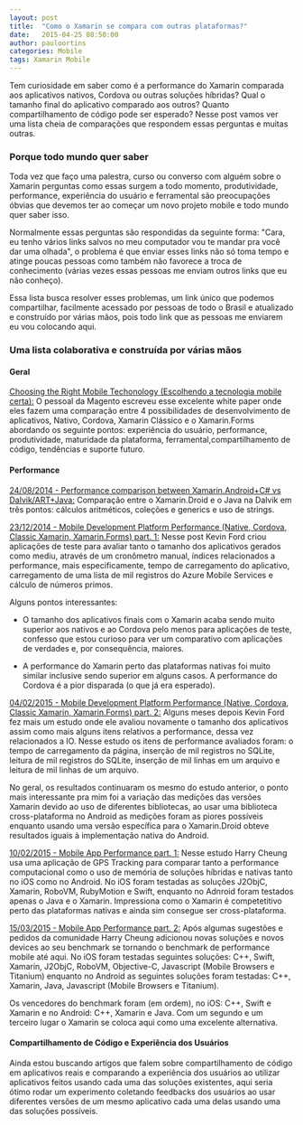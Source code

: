 ```yaml
---
layout: post
title:  "Como o Xamarin se compara com outras plataformas?"
date:   2015-04-25 08:50:00
author: pauloortins
categories: Mobile
tags: Xamarin Mobile
---
```


Tem curiosidade em saber como é a performance do Xamarin comparada aos aplicativos nativos, Cordova ou outras soluções híbridas? Qual o tamanho final do aplicativo comparado aos outros? Quanto compartilhamento de código pode ser esperado? Nesse post vamos ver uma lista cheia de comparações que respondem essas perguntas e muitas outras.

### Porque todo mundo quer saber
 
Toda vez que faço uma palestra, curso ou converso com alguém sobre o Xamarin perguntas como essas surgem a todo momento, produtividade, performance, experiência do usuário e ferramental são preocupações óbvias que devemos ter ao começar um novo projeto mobile e todo mundo quer saber isso. 

Normalmente essas perguntas são respondidas da seguinte forma: "Cara, eu tenho vários links salvos no meu computador vou te mandar pra você dar uma olhada", o problema é que enviar esses links não só toma tempo e atinge poucas pessoas como também não favorece a troca de conhecimento (várias vezes essas pessoas me enviam outros links que eu não conheço). 

Essa lista busca resolver esses problemas, um link único que podemos compartilhar, facilmente acessado por pessoas de todo o Brasil e atualizado e construído por várias mãos, pois todo link que as pessoas me enviarem eu vou colocando aqui. 

### Uma lista colaborativa e construída por várias mãos

#### Geral

[Choosing the Right Mobile Techonology (Escolhendo a tecnologia mobile certa):][1]
O pessoal da Magento escreveu esse excelente white paper onde eles fazem uma comparação entre 4 possibilidades de desenvolvimento de aplicativos, Nativo, Cordova, Xamarin Clássico e o Xamarin.Forms abordando os seguinte pontos: experiência do usuário, performance, produtividade, maturidade da plataforma, ferramental,compartilhamento de código, tendências e suporte futuro.

#### Performance

[24/08/2014 - Performance comparison between Xamarin.Android+C# vs Dalvik/ART+Java:][6]
Comparação entre o Xamarin.Droid e o Java na Dalvik em três pontos: cálculos aritméticos, coleções e generics e uso de strings. 

[23/12/2014 - Mobile Development Platform Performance (Native, Cordova, Classic Xamarin, Xamarin.Forms) part. 1:][2]
Nesse post Kevin Ford criou aplicações de teste para avaliar tanto o tamanho dos aplicativos gerados como mediu, através de um cronômetro manual, índices relacionados a performance, mais especificamente, tempo de carregamento do aplicativo, carregamento de uma lista de mil registros do Azure Mobile Services e cálculo de números primos. 

Alguns pontos interessantes:

- O tamanho dos aplicativos finais com o Xamarin acaba sendo muito superior aos nativos e ao Cordova pelo menos para aplicações de teste, confesso que estou curioso para ver um comparativo com aplicações de verdades e, por consequência, maiores.

- A performance do Xamarin perto das plataformas nativas foi muito similar inclusive sendo superior em alguns casos. A performance do Cordova é a pior disparada (o que já era esperado).

[04/02/2015 - Mobile Development Platform Performance (Native, Cordova, Classic Xamarin, Xamarin.Forms) part. 2:][3]
Alguns meses depois Kevin Ford fez mais um estudo onde ele avaliou novamente o tamanho dos aplicativos assim como mais alguns itens relativos a performance, dessa vez relacionados a IO. Nesse estudo os itens de performance avaliados foram: o tempo de carregamento da página, inserção de mil registros no SQLite, leitura de mil registros do SQLite, inserção de mil linhas em um arquivo e leitura de mil linhas de um arquivo. 

No geral, os resultados continuaram os mesmo do estudo anterior, o ponto mais interessante pra mim foi a variação das medições das versões Xamarin devido ao uso de diferentes bibliotecas, ao usar uma biblioteca cross-plataforma no Android as medições foram as piores possíveis enquanto usando uma versão específica para o Xamarin.Droid obteve resultados iguais à implementação nativa do Android.

[10/02/2015 - Mobile App Performance part. 1:][4]
Nesse estudo Harry Cheung usa uma aplicação de GPS Tracking para comparar tanto a performance computacional como o uso de memória de soluções híbridas e nativas tanto no iOS como no Android. No iOS foram testadas as soluções J2ObjC, Xamarin, RoboVM, RubyMotion e Swift, enquanto no Adnroid foram testados apenas o Java e o Xamarin. Impressiona como o Xamarin é competetitivo perto das plataformas nativas e ainda sim consegue ser cross-plataforma.

[15/03/2015 - Mobile App Performance part. 2:][5]
Após algumas sugestões e pedidos da comunidade Harry Cheung adicionou novas soluções e novos devices ao seu benchmark se tornando o benchmark de performance mobile até aqui. No iOS foram testadas seguintes soluções: C++, Swift, Xamarin, J2ObjC, RoboVM, Objective-C, Javascript (Mobile Browsers e Titanium) enquanto no Android as seguintes soluções foram testadas: C++, Xamarin, Java, Javascript (Mobile Browsers e Titanium).

Os vencedores do benchmark foram (em ordem), no iOS: C++, Swift e Xamarin e no Android: C++, Xamarin e Java. Com um segundo e um terceiro lugar o Xamarin se coloca aqui como uma excelente alternativa.

#### Compartilhamento de Código e Experiência dos Usuários

Ainda estou buscando artigos que falem sobre compartilhamento de código em aplicativos reais e comparando a experiência dos usuários ao utilizar aplicativos feitos usando cada uma das soluções existentes, aqui seria ótimo rodar um experimento coletando feedbacks dos usuários ao usar diferentes versões de um mesmo aplicativo cada uma delas usando uma das soluções possíveis. 

[1]: http://magenic.com/Portals/0/Magenic-White-Paper-Choosing-the-Right-Mobile-Technology.pdf
[2]: http://windingroadway.blogspot.com.br/2014/12/mobile-development-platform-performance.html
[3]: http://windingroadway.blogspot.com.br/2015/02/mobile-development-platform-performance.html
[4]: https://medium.com/@harrycheung/cross-platform-mobile-performance-testing-d0454f5cd4e9
[5]: https://medium.com/@harrycheung/mobile-app-performance-redux-e512be94f976
[6]: [http://xamarinandroid.blogspot.com.br/2014/08/performance-comparison-between.html]

